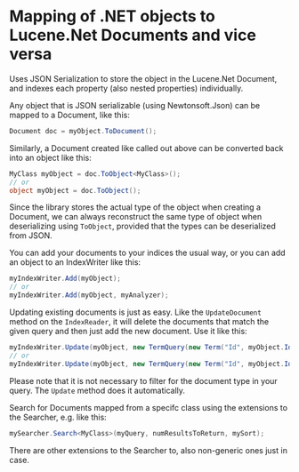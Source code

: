 # Mapping of .NET objects to Lucene.Net Documents and vice versa

Uses JSON Serialization to store the object in the Lucene.Net Document, and
indexes each property (also nested properties) individually.

Any object that is JSON serializable (using Newtonsoft.Json) can be mapped to a
Document, like this:

```csharp
Document doc = myObject.ToDocument();
```

Similarly, a Document created like called out above can be converted back into
an object like this:

```csharp
MyClass myObject = doc.ToObject<MyClass>();
// or
object myObject = doc.ToObject();
```

Since the library stores the actual type of the object when creating a Document,
we can always reconstruct the same type of object when deserializing using
`ToObject`, provided that the types can be deserialized from JSON.

You can add your documents to your indices the usual way, or you can add an
object to an IndexWriter like this:

```csharp
myIndexWriter.Add(myObject);
// or
myIndexWriter.Add(myObject, myAnalyzer);
```

Updating existing documents is just as easy. Like the `UpdateDocument` method on
the `IndexReader`, it will delete the documents that match the given query and
then just add the new document. Use it like this:

```csharp
myIndexWriter.Update(myObject, new TermQuery(new Term("Id", myObject.Id)));
// or
myIndexWriter.Update(myObject, new TermQuery(new Term("Id", myObject.Id)), myAnalyzer);
```

Please note that it is not necessary to filter for the document type in your
query. The `Update` method does it automatically.

Search for Documents mapped from a specifc class using the extensions to the
Searcher, e.g. like this:

```csharp
mySearcher.Search<MyClass>(myQuery, numResultsToReturn, mySort);
```

There are other extensions to the Searcher to, also non-generic ones just in case.
